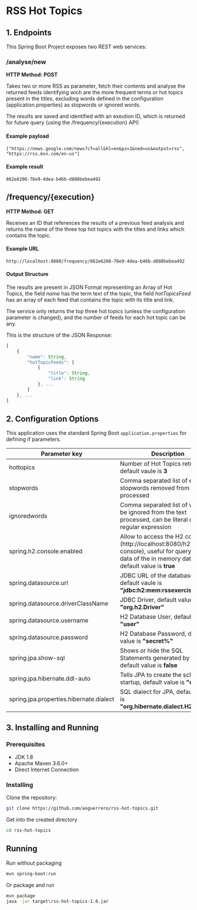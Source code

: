 # RSS Hot Topics

## 1. Endpoints

This Spring Boot Project exposes two REST web services:

### /analyse/new

**HTTP Method: POST**

Takes two or more RSS as parameter, fetch their contents and analyse the
returned feeds identifying wich are the more frequent terms or hot topics
present in the titles, excluding words defined in the configuration
(application.properties) as stopwords or ignored words.

The results are saved and identified with an exeution ID, which is returned
for future query (using the /frequency/{execution} API)

#### Example payload

````
["https://news.google.com/news?cf=all&hl=en&pz=1&ned=us&output=rss", "https://rss.msn.com/en-us"]
````

#### Example result

````
862e6208-76e9-4dea-b46b-d888bebea492
````

## /frequency/{execution}

**HTTP Method: GET**

Receives an ID that references the results of a previous feed analysis and
returns the name of the three top hot topics with the titles and links which
contains the topic.

#### Example URL ###

````
http://localhost:8080/frequency/862e6208-76e9-4dea-b46b-d888bebea492
````

#### Output Structure

The results are present in JSON Format representing an Array of Hot Topics, the field *name* has the term text of the topic, 
the field *hotTopicsFeed* has an array of each feed that contains the topic with its title and link.

The service only returns the top three hot topics (unless the configuration parameter is changed), and the number of feeds
for each hot topic can be any.

This is the structure of the JSON Response:

````javascript
[
    {
        "name": String,
        "hotTopicFeeds": [
            {
                "title": String,
                "link": String
            }, ... 
        ]
    }, ...
]
````

## 2. Configuration Options

This application uses the standard Spring Boot `application.properties` for defining if parameters.

|Parameter key|Description|
|-------------|-----------|
|hottopics|Number of Hot Topics returned, default vaule is **3**|
|stopwords|Comma separated list of english stopwords removed from the text processed|
|ignoredwords|Comma separated list of words to be ignored from the text processed, can be literal or regular expression|
|spring.h2.console.enabled|Allow to access the H2 console (http://localhost:8080/h2-console), useful for querying the data of the in memory database, default value is **true**|
|spring.datasource.url|JDBC URL of the database, default vaule is **"jdbc:h2:mem:rssexercise"**|
|spring.datasource.driverClassName|JDBC Driver, default value is **"org.h2.Driver"**|
|spring.datasource.username|H2 Database User, default value is **"user"**|
|spring.datasource.password|H2 Database Password, default value is **"secret%"**|
|spring.jpa.show-sql|Shows or hide the SQL Statements generated by JPA, default value is **false**|
|spring.jpa.hibernate.ddl-auto|Tells JPA to create the schema at startup, default value is **"update"**|
|spring.jpa.properties.hibernate.dialect|SQL dialect for JPA, default value is **"org.hibernate.dialect.H2Dialect"**|

## 3. Installing and Running

### Prerequisites

- JDK 1.8
- Apache Maven 3.6.0+
- Direct Internet Connection

### Installing

Clone the repository:

````bash
git clone https://github.com/aoguerrero/rss-hot-topics.git
````

Get into the created directory

````bash
cd rss-hot-topics
````

## Running

Run without packaging

````bash
mvn spring-boot:run
````

Or package and run
````bash
mvn package
java -jar target\rss-hot-topics-1.0.jar
````


